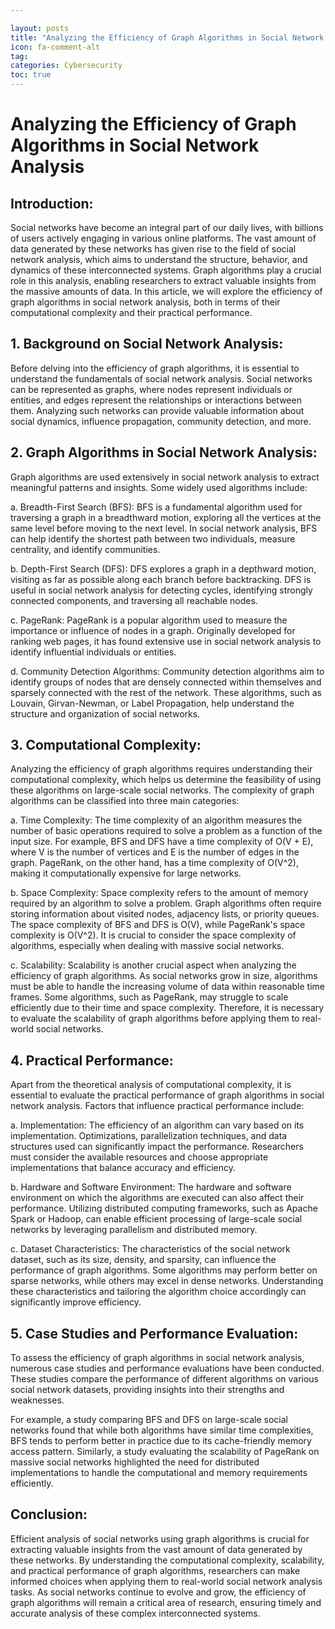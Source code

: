 ```yaml
---

layout: posts
title: "Analyzing the Efficiency of Graph Algorithms in Social Network Analysis"
icon: fa-comment-alt
tag:      
categories: Cybersecurity
toc: true
---
```




# Analyzing the Efficiency of Graph Algorithms in Social Network Analysis

## Introduction:
Social networks have become an integral part of our daily lives, with billions of users actively engaging in various online platforms. The vast amount of data generated by these networks has given rise to the field of social network analysis, which aims to understand the structure, behavior, and dynamics of these interconnected systems. Graph algorithms play a crucial role in this analysis, enabling researchers to extract valuable insights from the massive amounts of data. In this article, we will explore the efficiency of graph algorithms in social network analysis, both in terms of their computational complexity and their practical performance.

## 1. Background on Social Network Analysis:
Before delving into the efficiency of graph algorithms, it is essential to understand the fundamentals of social network analysis. Social networks can be represented as graphs, where nodes represent individuals or entities, and edges represent the relationships or interactions between them. Analyzing such networks can provide valuable information about social dynamics, influence propagation, community detection, and more.

## 2. Graph Algorithms in Social Network Analysis:
Graph algorithms are used extensively in social network analysis to extract meaningful patterns and insights. Some widely used algorithms include:

a. Breadth-First Search (BFS):
BFS is a fundamental algorithm used for traversing a graph in a breadthward motion, exploring all the vertices at the same level before moving to the next level. In social network analysis, BFS can help identify the shortest path between two individuals, measure centrality, and identify communities.

b. Depth-First Search (DFS):
DFS explores a graph in a depthward motion, visiting as far as possible along each branch before backtracking. DFS is useful in social network analysis for detecting cycles, identifying strongly connected components, and traversing all reachable nodes.

c. PageRank:
PageRank is a popular algorithm used to measure the importance or influence of nodes in a graph. Originally developed for ranking web pages, it has found extensive use in social network analysis to identify influential individuals or entities.

d. Community Detection Algorithms:
Community detection algorithms aim to identify groups of nodes that are densely connected within themselves and sparsely connected with the rest of the network. These algorithms, such as Louvain, Girvan-Newman, or Label Propagation, help understand the structure and organization of social networks.

## 3. Computational Complexity:
Analyzing the efficiency of graph algorithms requires understanding their computational complexity, which helps us determine the feasibility of using these algorithms on large-scale social networks. The complexity of graph algorithms can be classified into three main categories:

a. Time Complexity:
The time complexity of an algorithm measures the number of basic operations required to solve a problem as a function of the input size. For example, BFS and DFS have a time complexity of O(V + E), where V is the number of vertices and E is the number of edges in the graph. PageRank, on the other hand, has a time complexity of O(V^2), making it computationally expensive for large networks.

b. Space Complexity:
Space complexity refers to the amount of memory required by an algorithm to solve a problem. Graph algorithms often require storing information about visited nodes, adjacency lists, or priority queues. The space complexity of BFS and DFS is O(V), while PageRank's space complexity is O(V^2). It is crucial to consider the space complexity of algorithms, especially when dealing with massive social networks.

c. Scalability:
Scalability is another crucial aspect when analyzing the efficiency of graph algorithms. As social networks grow in size, algorithms must be able to handle the increasing volume of data within reasonable time frames. Some algorithms, such as PageRank, may struggle to scale efficiently due to their time and space complexity. Therefore, it is necessary to evaluate the scalability of graph algorithms before applying them to real-world social networks.

## 4. Practical Performance:
Apart from the theoretical analysis of computational complexity, it is essential to evaluate the practical performance of graph algorithms in social network analysis. Factors that influence practical performance include:

a. Implementation:
The efficiency of an algorithm can vary based on its implementation. Optimizations, parallelization techniques, and data structures used can significantly impact the performance. Researchers must consider the available resources and choose appropriate implementations that balance accuracy and efficiency.

b. Hardware and Software Environment:
The hardware and software environment on which the algorithms are executed can also affect their performance. Utilizing distributed computing frameworks, such as Apache Spark or Hadoop, can enable efficient processing of large-scale social networks by leveraging parallelism and distributed memory.

c. Dataset Characteristics:
The characteristics of the social network dataset, such as its size, density, and sparsity, can influence the performance of graph algorithms. Some algorithms may perform better on sparse networks, while others may excel in dense networks. Understanding these characteristics and tailoring the algorithm choice accordingly can significantly improve efficiency.

## 5. Case Studies and Performance Evaluation:
To assess the efficiency of graph algorithms in social network analysis, numerous case studies and performance evaluations have been conducted. These studies compare the performance of different algorithms on various social network datasets, providing insights into their strengths and weaknesses.

For example, a study comparing BFS and DFS on large-scale social networks found that while both algorithms have similar time complexities, BFS tends to perform better in practice due to its cache-friendly memory access pattern. Similarly, a study evaluating the scalability of PageRank on massive social networks highlighted the need for distributed implementations to handle the computational and memory requirements efficiently.

## Conclusion:
Efficient analysis of social networks using graph algorithms is crucial for extracting valuable insights from the vast amount of data generated by these networks. By understanding the computational complexity, scalability, and practical performance of graph algorithms, researchers can make informed choices when applying them to real-world social network analysis tasks. As social networks continue to evolve and grow, the efficiency of graph algorithms will remain a critical area of research, ensuring timely and accurate analysis of these complex interconnected systems.